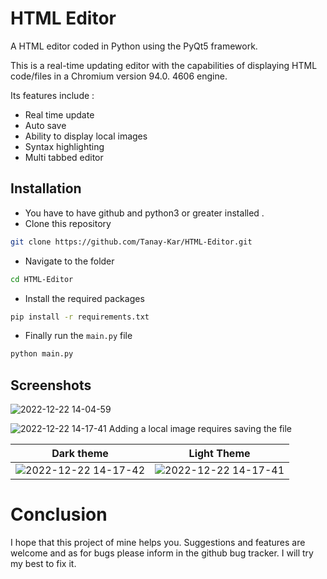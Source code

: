 # HTML Editor
A HTML editor coded in Python using the PyQt5 framework.

This is a real-time updating editor with the capabilities of displaying HTML code/files in a Chromium version 94.0. 4606 engine.

Its features include :
- Real time update
- Auto save
- Ability to display local images
- Syntax highlighting
- Multi tabbed editor

## Installation
- You have to have github and python3 or greater installed .
- Clone this repository
```bash
git clone https://github.com/Tanay-Kar/HTML-Editor.git
```
- Navigate to the folder
```bash
cd HTML-Editor
```
- Install the required packages
```bash
pip install -r requirements.txt
```

- Finally run the ```main.py``` file
```bash
python main.py
```

## Screenshots
![2022-12-22 14-04-59](https://user-images.githubusercontent.com/93914273/209092832-a4cfdcec-8a0e-4cfb-9d04-58b3193416e3.gif)



![2022-12-22 14-17-41](https://user-images.githubusercontent.com/93914273/209096110-e5c20d80-4e82-4a7f-ae6b-8d5ae1abdc4b.png)
Adding a local image requires saving the file


Dark theme                 |  Light Theme
:-------------------------:|:-------------------------:
![2022-12-22 14-17-42](https://user-images.githubusercontent.com/93914273/209095313-be70ea30-e69b-4af3-aa7b-9ddcd1a927e1.png) | ![2022-12-22 14-17-41](https://user-images.githubusercontent.com/93914273/209096110-e5c20d80-4e82-4a7f-ae6b-8d5ae1abdc4b.png)

# Conclusion
I hope that this project of mine helps you. Suggestions and features are welcome and as for bugs please inform in the github bug tracker. I will try my best to fix it.

